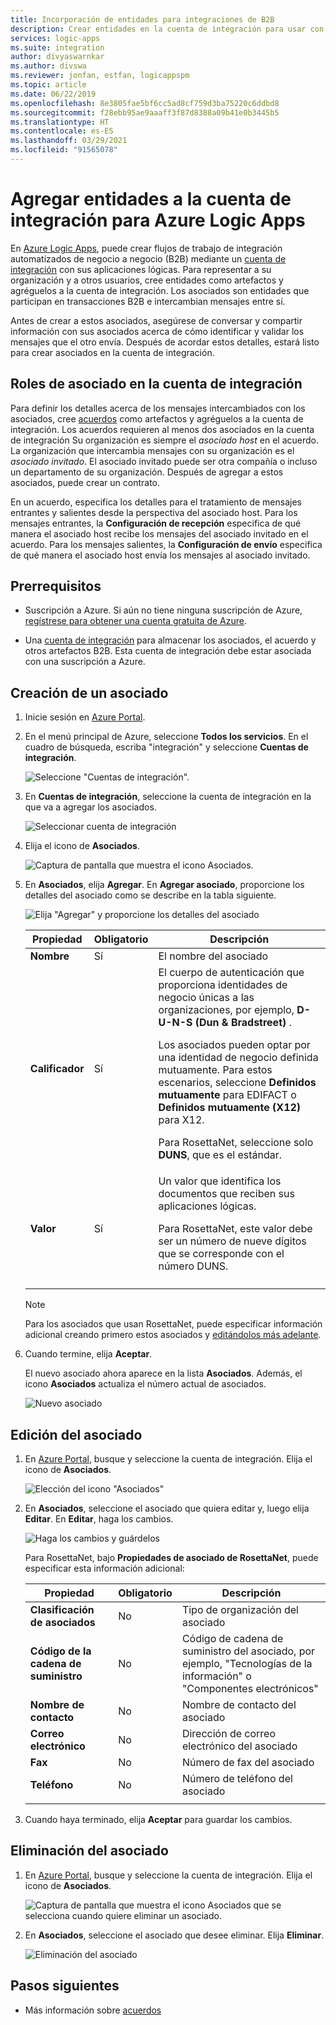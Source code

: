 ```yaml
---
title: Incorporación de entidades para integraciones de B2B
description: Crear entidades en la cuenta de integración para usar con Azure Logic Apps
services: logic-apps
ms.suite: integration
author: divyaswarnkar
ms.author: divswa
ms.reviewer: jonfan, estfan, logicappspm
ms.topic: article
ms.date: 06/22/2019
ms.openlocfilehash: 8e3805fae5bf6cc5ad8cf759d3ba75220c6ddbd8
ms.sourcegitcommit: f28ebb95ae9aaaff3f87d8388a09b41e0b3445b5
ms.translationtype: HT
ms.contentlocale: es-ES
ms.lasthandoff: 03/29/2021
ms.locfileid: "91565078"
---
```

# <a name="add-trading-partners-to-integration-accounts-for-azure-logic-apps"></a>Agregar entidades a la cuenta de integración para Azure Logic Apps

En [Azure Logic Apps](../logic-apps/logic-apps-overview.md), puede crear flujos de trabajo de integración automatizados de negocio a negocio (B2B) mediante un [cuenta de integración](../logic-apps/logic-apps-enterprise-integration-create-integration-account.md) con sus aplicaciones lógicas. Para representar a su organización y a otros usuarios, cree entidades como artefactos y agréguelos a la cuenta de integración. Los asociados son entidades que participan en transacciones B2B e intercambian mensajes entre sí.

Antes de crear a estos asociados, asegúrese de conversar y compartir información con sus asociados acerca de cómo identificar y validar los mensajes que el otro envía. Después de acordar estos detalles, estará listo para crear asociados en la cuenta de integración.

## <a name="partner-roles-in-integration-accounts"></a>Roles de asociado en la cuenta de integración

Para definir los detalles acerca de los mensajes intercambiados con los asociados, cree [acuerdos](../logic-apps/logic-apps-enterprise-integration-agreements.md) como artefactos y agréguelos a la cuenta de integración. Los acuerdos requieren al menos dos asociados en la cuenta de integración Su organización es siempre el *asociado host* en el acuerdo. La organización que intercambia mensajes con su organización es el *asociado invitado*. El asociado invitado puede ser otra compañía o incluso un departamento de su organización. Después de agregar a estos asociados, puede crear un contrato.

En un acuerdo, especifica los detalles para el tratamiento de mensajes entrantes y salientes desde la perspectiva del asociado host. Para los mensajes entrantes, la **Configuración de recepción** especifica de qué manera el asociado host recibe los mensajes del asociado invitado en el acuerdo. Para los mensajes salientes, la **Configuración de envío** especifica de qué manera el asociado host envía los mensajes al asociado invitado.

## <a name="prerequisites"></a>Prerrequisitos

* Suscripción a Azure. Si aún no tiene ninguna suscripción de Azure, [regístrese para obtener una cuenta gratuita de Azure](https://azure.microsoft.com/free/).

* Una [cuenta de integración](../logic-apps/logic-apps-enterprise-integration-create-integration-account.md) para almacenar los asociados, el acuerdo y otros artefactos B2B. Esta cuenta de integración debe estar asociada con una suscripción a Azure.

## <a name="create-partner"></a>Creación de un asociado

1. Inicie sesión en [Azure Portal](https://portal.azure.com).

1. En el menú principal de Azure, seleccione **Todos los servicios**. En el cuadro de búsqueda, escriba "integración" y seleccione **Cuentas de integración**.

   ![Seleccione "Cuentas de integración".](./media/logic-apps-enterprise-integration-partners/find-integration-accounts.png)

1. En **Cuentas de integración**, seleccione la cuenta de integración en la que va a agregar los asociados.

   ![Seleccionar cuenta de integración](./media/logic-apps-enterprise-integration-partners/select-integration-account.png)

1. Elija el icono de **Asociados**.

   ![Captura de pantalla que muestra el icono Asociados.](./media/logic-apps-enterprise-integration-partners/choose-partners.png)

1. En **Asociados**, elija **Agregar**. En **Agregar asociado**, proporcione los detalles del asociado como se describe en la tabla siguiente.

   ![Elija "Agregar" y proporcione los detalles del asociado](./media/logic-apps-enterprise-integration-partners/add-partners.png)

   | Propiedad | Obligatorio | Descripción |
   |----------|----------|-------------|
   | **Nombre** | Sí | El nombre del asociado |
   | **Calificador** | Sí | El cuerpo de autenticación que proporciona identidades de negocio únicas a las organizaciones, por ejemplo, **D-U-N-S (Dun & Bradstreet)** . <p>Los asociados pueden optar por una identidad de negocio definida mutuamente. Para estos escenarios, seleccione **Definidos mutuamente** para EDIFACT o **Definidos mutuamente (X12)** para X12. <p>Para RosettaNet, seleccione solo **DUNS**, que es el estándar. |
   | **Valor** | Sí | Un valor que identifica los documentos que reciben sus aplicaciones lógicas. <p>Para RosettaNet, este valor debe ser un número de nueve dígitos que se corresponde con el número DUNS. |
   ||||

   > [!NOTE]
   > Para los asociados que usan RosettaNet, puede especificar información adicional creando primero estos asociados y [editándolos más adelante](#edit-partner).

1. Cuando termine, elija **Aceptar**.

   El nuevo asociado ahora aparece en la lista **Asociados**. Además, el icono **Asociados** actualiza el número actual de asociados.

   ![Nuevo asociado](./media/logic-apps-enterprise-integration-partners/new-partner.png)

<a name="edit-partner"></a>

## <a name="edit-partner"></a>Edición del asociado

1. En [Azure Portal](https://portal.azure.com), busque y seleccione la cuenta de integración.
Elija el icono de **Asociados**.

   ![Elección del icono "Asociados"](./media/logic-apps-enterprise-integration-partners/edit.png)

1. En **Asociados**, seleccione el asociado que quiera editar y, luego elija **Editar**. En **Editar**, haga los cambios.

   ![Haga los cambios y guárdelos](./media/logic-apps-enterprise-integration-partners/edit-partner.png)

   Para RosettaNet, bajo **Propiedades de asociado de RosettaNet**, puede especificar esta información adicional:

   | Propiedad | Obligatorio | Descripción |
   |----------|----------|-------------|
   | **Clasificación de asociados** | No | Tipo de organización del asociado |
   | **Código de la cadena de suministro** | No | Código de cadena de suministro del asociado, por ejemplo, "Tecnologías de la información" o "Componentes electrónicos" |
   | **Nombre de contacto** | No | Nombre de contacto del asociado |
   | **Correo electrónico** | No | Dirección de correo electrónico del asociado |
   | **Fax** | No | Número de fax del asociado |
   | **Teléfono** | No | Número de teléfono del asociado |
   ||||

1. Cuando haya terminado, elija **Aceptar** para guardar los cambios.

## <a name="delete-partner"></a>Eliminación del asociado

1. En [Azure Portal](https://portal.azure.com), busque y seleccione la cuenta de integración. Elija el icono de **Asociados**.

   ![Captura de pantalla que muestra el icono Asociados que se selecciona cuando quiere eliminar un asociado.](./media/logic-apps-enterprise-integration-partners/choose-partners-to-delete.png)

1. En **Asociados**, seleccione el asociado que desee eliminar. Elija **Eliminar**.

   ![Eliminación del asociado](./media/logic-apps-enterprise-integration-partners/delete-partner.png)

## <a name="next-steps"></a>Pasos siguientes

* Más información sobre [acuerdos](../logic-apps/logic-apps-enterprise-integration-agreements.md)